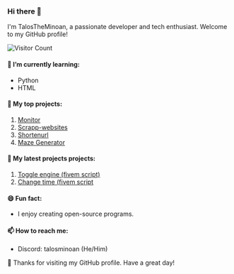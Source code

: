 ### Hi there 👋

I'm TalosTheMinoan, a passionate developer and tech enthusiast. Welcome to my GitHub profile!

![Visitor Count](https://profile-counter.glitch.me/TalosTheMinoan/count.svg)

#### 🌱 I’m currently learning:
- Python
- HTML

#### 💼 My top projects:
1. [Monitor](https://github.com/TalosTheMinoan/Monitor)
2. [Scrapp-websites](https://github.com/TalosTheMinoan/Scrapp-websites)
3. [Shortenurl](https://github.com/TalosTheMinoan/Shortenurl)
4. [Maze Generator](https://github.com/TalosTheMinoan/Random-maze-generator)

#### 💼 My latest projects projects:
1. [Toggle engine (fivem script)](https://github.com/TalosTheMinoan/Toggle-engine)
2. [Change time (fivem script](https://github.com/TalosTheMinoan/Change-time)

#### 😄 Fun fact:
- I enjoy creating open-source programs.

#### 📫 How to reach me:
- Discord: talosminoan (He/Him)

🎉 Thanks for visiting my GitHub profile. Have a great day!

